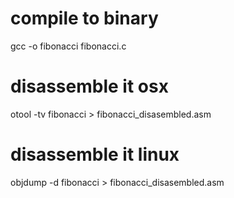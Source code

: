 # compile to binary
gcc -o fibonacci fibonacci.c

# disassemble it osx
otool -tv fibonacci > fibonacci_disasembled.asm

# disassemble it linux 
objdump -d fibonacci > fibonacci_disasembled.asm
